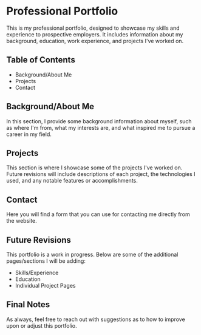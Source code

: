 # Professional Portfolio

This is my professional portfolio, designed to showcase my skills and experience to prospective employers. It includes information about my background, education, work experience, and projects I've worked on.

## Table of Contents

- Background/About Me
- Projects
- Contact

## Background/About Me

In this section, I provide some background information about myself, such as where I'm from, what my interests are, and what inspired me to pursue a career in my field.

## Projects

This section is where I showcase some of the projects I've worked on. Future revisions will include descriptions of each project, the technologies I used, and any notable features or accomplishments.

## Contact

Here you will find a form that you can use for contacting me directly from the website.

## Future Revisions

This portfolio is a work in progress. Below are some of the additional pages/sections I will be adding:

- Skills/Experience
- Education
- Individual Project Pages

## Final Notes

As always, feel free to reach out with suggestions as to how to improve upon or adjust this portfolio.
